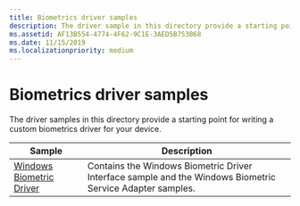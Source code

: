 ```yaml
---
title: Biometrics driver samples
description: The driver sample in this directory provide a starting point for writing a custom biometrics driver for your device.
ms.assetid: AF13B554-4774-4F62-9C1E-3AED5B753B68
ms.date: 11/15/2019
ms.localizationpriority: medium
---
```


# Biometrics driver samples

The driver samples in this directory provide a starting point for writing a custom biometrics driver for your device.

| Sample | Description |
| --- | --- |
| [Windows Biometric Driver](https://docs.microsoft.com/samples/microsoft/windows-driver-samples/windows-biometric-driver-samples-umdf-version-1) | Contains the Windows Biometric Driver Interface sample and the Windows Biometric Service Adapter samples. |
